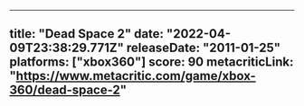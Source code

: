 
---
title: "Dead Space 2"
date: "2022-04-09T23:38:29.771Z"
releaseDate: "2011-01-25"
platforms: ["xbox360"]
score: 90
metacriticLink: "https://www.metacritic.com/game/xbox-360/dead-space-2"
---
